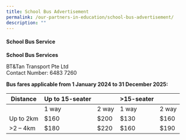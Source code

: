 ```yaml
---
title: School Bus Advertisement
permalink: /our-partners-in-education/school-bus-advertisement/
description: ""
---
```

#### School Bus Service


**School Bus Services**

BT&amp;Tan Transport Pte Ltd <br>
Contact Number: 6483 7260

**Bus fares applicable from 1 January 2024 to 31 December 2025:**

|     Distance       |     Up to 15-seater     |              |     &gt;15-seater     |              |
|--------------------|-------------------------|--------------|--------------------|--------------|
|                    |     1 way               |     2 way    |     1 way          |     2 way    |
|     Up to 2km      |     $160                |     $200     |     $130           |     $160     |
|     &gt;2 – 4km       |     $180                |     $220     |     $160           |     $190     |